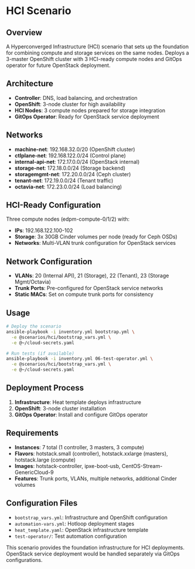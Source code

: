 # HCI Scenario

## Overview

A Hyperconverged Infrastructure (HCI) scenario that sets up the foundation
for combining compute and storage services on the same nodes. Deploys a
3-master OpenShift cluster with 3 HCI-ready compute nodes and GitOps operator
for future OpenStack deployment.

## Architecture

- **Controller**: DNS, load balancing, and orchestration
- **OpenShift**: 3-node cluster for high availability
- **HCI Nodes**: 3 compute nodes prepared for storage integration
- **GitOps Operator**: Ready for OpenStack service deployment

## Networks

- **machine-net**: 192.168.32.0/20 (OpenShift cluster)
- **ctlplane-net**: 192.168.122.0/24 (Control plane)
- **internal-api-net**: 172.17.0.0/24 (OpenStack internal)
- **storage-net**: 172.18.0.0/24 (Storage backend)
- **storagemgmt-net**: 172.20.0.0/24 (Ceph cluster)
- **tenant-net**: 172.19.0.0/24 (Tenant traffic)
- **octavia-net**: 172.23.0.0/24 (Load balancing)

## HCI-Ready Configuration

Three compute nodes (edpm-compute-0/1/2) with:

- **IPs**: 192.168.122.100-102
- **Storage**: 3x 30GB Cinder volumes per node (ready for Ceph OSDs)
- **Networks**: Multi-VLAN trunk configuration for OpenStack services

## Network Configuration

- **VLANs**: 20 (Internal API), 21 (Storage), 22 (Tenant),
  23 (Storage Mgmt/Octavia)
- **Trunk Ports**: Pre-configured for OpenStack service networks
- **Static MACs**: Set on compute trunk ports for consistency

## Usage

```bash
# Deploy the scenario
ansible-playbook -i inventory.yml bootstrap.yml \
  -e @scenarios/hci/bootstrap_vars.yml \
  -e @~/cloud-secrets.yaml

# Run tests (if available)
ansible-playbook -i inventory.yml 06-test-operator.yml \
  -e @scenarios/hci/bootstrap_vars.yml \
  -e @~/cloud-secrets.yaml
```

## Deployment Process

1. **Infrastructure**: Heat template deploys infrastructure
2. **OpenShift**: 3-node cluster installation
3. **GitOps Operator**: Install and configure GitOps operator

## Requirements

- **Instances**: 7 total (1 controller, 3 masters, 3 compute)
- **Flavors**: hotstack.small (controller), hotstack.xxlarge (masters),
  hotstack.large (compute)
- **Images**: hotstack-controller, ipxe-boot-usb,
  CentOS-Stream-GenericCloud-9
- **Features**: Trunk ports, VLANs, multiple networks, additional Cinder
  volumes

## Configuration Files

- `bootstrap_vars.yml`: Infrastructure and OpenShift configuration
- `automation-vars.yml`: Hotloop deployment stages
- `heat_template.yaml`: OpenStack infrastructure template
- `test-operator/`: Test automation configuration

This scenario provides the foundation infrastructure for HCI deployments.
OpenStack service deployment would be handled separately via GitOps
configurations.
